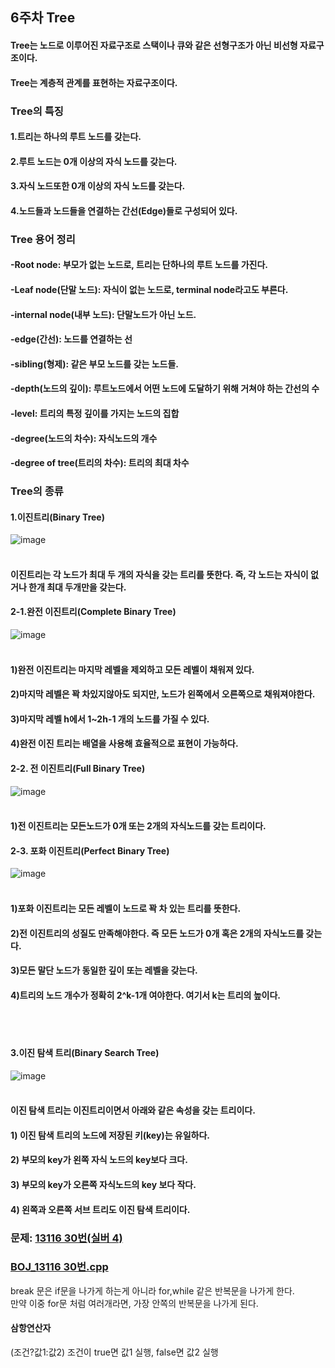 ## 6주차 Tree
#### Tree는 노드로 이루어진 자료구조로 스택이나 큐와 같은 선형구조가 아닌 비선형 자료구조이다.
#### Tree는 계층적 관계를 표현하는 자료구조이다. 
### Tree의 특징
#### 1.트리는 하나의 루트 노드를 갖는다.
#### 2.루트 노드는 0개 이상의 자식 노드를 갖는다.
#### 3.자식 노드또한 0개 이상의 자식 노드를 갖는다.
#### 4.노드들과 노드들을 연결하는 간선(Edge)들로 구성되어 있다.

### Tree 용어 정리
#### -Root node: 부모가 없는 노드로, 트리는 단하나의 루트 노드를 가진다.
#### -Leaf node(단말 노드): 자식이 없는 노드로, terminal node라고도 부른다.
#### -internal node(내부 노드): 단말노드가 아닌 노드.
#### -edge(간선): 노드를 연결하는 선
#### -sibling(형제): 같은 부모 노드를 갖는 노드들.
#### -depth(노드의 깊이): 루트노드에서 어떤 노드에 도달하기 위해 거쳐야 하는 간선의 수
#### -level: 트리의 특정 깊이를 가지는 노드의 집합
#### -degree(노드의 차수): 자식노드의 개수
#### -degree of tree(트리의 차수): 트리의 최대 차수

### Tree의 종류
#### 1.이진트리(Binary Tree)
![image](https://user-images.githubusercontent.com/77561827/218643739-972f9761-7a0d-4a22-9189-6aea8102cd65.png)
<br/><br/>
#### 이진트리는 각 노드가 최대 두 개의 자식을 갖는 트리를 뜻한다. 즉, 각 노드는 자식이 없거나 한개 최대 두개만을 갖는다.

#### 2-1.완전 이진트리(Complete Binary Tree)
![image](https://user-images.githubusercontent.com/77561827/218644363-9d729dcb-70f6-4df7-a46f-56725148a605.png)
<br/><br/>
#### 1)완전 이진트리는 마지막 레벨을 제외하고 모든 레벨이 채워져 있다.
#### 2)마지막 레벨은 꽉 차있지않아도 되지만, 노드가 왼쪽에서 오른쪽으로 채워져야한다.
#### 3)마지막 레벨 h에서 1~2h-1 개의 노드를 가질 수 있다.
#### 4)완전 이진 트리는 배열을 사용해 효율적으로 표현이 가능하다.

#### 2-2. 전 이진트리(Full Binary Tree)
![image](https://user-images.githubusercontent.com/77561827/218648155-cf8e8ff3-7256-4c37-ae5d-8b9f8d5acdea.png)
<br/><br/>

#### 1)전 이진트리는 모든노드가 0개 또는 2개의 자식노드를 갖는 트리이다. 

#### 2-3. 포화 이진트리(Perfect Binary Tree)
![image](https://user-images.githubusercontent.com/77561827/218648180-908fcace-0033-425f-81b3-db3e3904f30f.png)
<br/><br/>

#### 1)포화 이진트리는 모든 레벨이 노드로 꽉 차 있는 트리를 뜻한다.
#### 2)전 이진트리의 성질도 만족해야한다. 즉 모든 노드가 0개 혹은 2개의 자식노드를 갖는다. 
#### 3)모든 말단 노드가 동일한 깊이 또는 레벨을 갖는다.
#### 4)트리의 노드 개수가 정확히 2^k-1개 여야한다. 여기서 k는 트리의 높이다.
<br/><br/>

#### 3.이진 탐색 트리(Binary Search Tree)
![image](https://user-images.githubusercontent.com/77561827/218649240-c9075509-b39e-4a53-b40b-7c9c0d51d28c.png)
<br/><br/>

#### 이진 탐색 트리는 이진트리이면서 아래와 같은 속성을 갖는 트리이다.

#### 1) 이진 탐색 트리의 노드에 저장된 키(key)는 유일하다.
#### 2) 부모의 key가 왼쪽 자식 노드의 key보다 크다. 
#### 3) 부모의 key가 오른쪽 자식노드의 key 보다 작다.
#### 4) 왼쪽과 오른쪽 서브 트리도 이진 탐색 트리이다.

### 문제: [13116 30번(실버 4)](https://www.acmicpc.net/problem/13116)
### [BOJ_13116 30번.cpp](https://github.com/cchonac/Data-Structure-Study/blob/main/BOJ%2013116%EB%B2%88%20Tree.cpp)
break 문은 if문을 나가게 하는게 아니라 for,while 같은 반복문을 나가게 한다. <br/>
만약 이중 for문 처럼 여러개라면, 가장 안쪽의 반복문을 나가게 된다. 
#### 삼항연산자
(조건?값1:값2) 조건이 true면 값1 실행, false면 값2 실행
